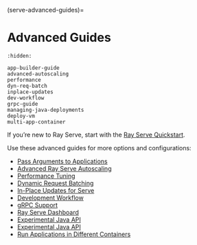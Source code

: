(serve-advanced-guides)=
# Advanced Guides

```{toctree}
:hidden:

app-builder-guide
advanced-autoscaling
performance
dyn-req-batch
inplace-updates
dev-workflow
grpc-guide
managing-java-deployments
deploy-vm
multi-app-container
```

If you’re new to Ray Serve, start with the [Ray Serve Quickstart](serve-getting-started).

Use these advanced guides for more options and configurations:
- [Pass Arguments to Applications](app-builder-guide)
- [Advanced Ray Serve Autoscaling](serve-advanced-autoscaling)
- [Performance Tuning](serve-perf-tuning)
- [Dynamic Request Batching](serve-performance-batching-requests)
- [In-Place Updates for Serve](serve-inplace-updates)
- [Development Workflow](serve-dev-workflow)
- [gRPC Support](serve-set-up-grpc-service)
- [Ray Serve Dashboard](dash-serve-view)
- [Experimental Java API](serve-java-api)
- [Experimental Java API](serve-java-api)
- [Run Applications in Different Containers](serve-container-runtime-env-guide)
